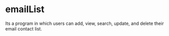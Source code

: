 # emailList
Its a program in which users can add, view, search, update, and delete their email contact list.
